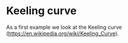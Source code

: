 # Keeling curve

As a first example we look at the Keeling curve (https://en.wikipedia.org/wiki/Keeling_Curve).


